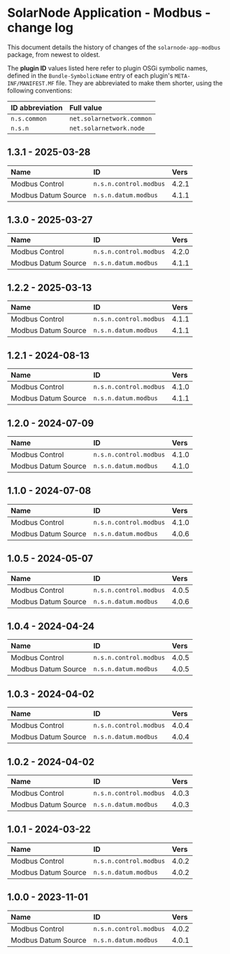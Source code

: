 # SolarNode Application - Modbus - change log

This document details the history of changes of the `solarnode-app-modbus` package, from
newest to oldest.

The **plugin ID** values listed here refer to plugin OSGi symbolic names, defined in the
`Bundle-SymbolicName` entry of each plugin's `META-INF/MANIFEST.MF` file. They are abbreviated to
make them shorter, using the following conventions:

| ID abbreviation | Full value                |
|:----------------|:--------------------------|
| `n.s.common`    | `net.solarnetwork.common` |
| `n.s.n`         | `net.solarnetwork.node`   |

## 1.3.1 - 2025-03-28

| Name                | ID                     | Vers  |
|:--------------------|:-----------------------|:------|
| Modbus Control      | `n.s.n.control.modbus` | 4.2.1 |
| Modbus Datum Source | `n.s.n.datum.modbus`   | 4.1.1 |


## 1.3.0 - 2025-03-27

| Name                | ID                     | Vers  |
|:--------------------|:-----------------------|:------|
| Modbus Control      | `n.s.n.control.modbus` | 4.2.0 |
| Modbus Datum Source | `n.s.n.datum.modbus`   | 4.1.1 |


## 1.2.2 - 2025-03-13

| Name                | ID                     | Vers  |
|:--------------------|:-----------------------|:------|
| Modbus Control      | `n.s.n.control.modbus` | 4.1.1 |
| Modbus Datum Source | `n.s.n.datum.modbus`   | 4.1.1 |


## 1.2.1 - 2024-08-13

| Name                | ID                     | Vers  |
|:--------------------|:-----------------------|:------|
| Modbus Control      | `n.s.n.control.modbus` | 4.1.0 |
| Modbus Datum Source | `n.s.n.datum.modbus`   | 4.1.1 |


## 1.2.0 - 2024-07-09

| Name                | ID                     | Vers  |
|:--------------------|:-----------------------|:------|
| Modbus Control      | `n.s.n.control.modbus` | 4.1.0 |
| Modbus Datum Source | `n.s.n.datum.modbus`   | 4.1.0 |


## 1.1.0 - 2024-07-08

| Name                | ID                     | Vers  |
|:--------------------|:-----------------------|:------|
| Modbus Control      | `n.s.n.control.modbus` | 4.1.0 |
| Modbus Datum Source | `n.s.n.datum.modbus`   | 4.0.6 |


## 1.0.5 - 2024-05-07

| Name                | ID                     | Vers  |
|:--------------------|:-----------------------|:------|
| Modbus Control      | `n.s.n.control.modbus` | 4.0.5 |
| Modbus Datum Source | `n.s.n.datum.modbus`   | 4.0.6 |


## 1.0.4 - 2024-04-24

| Name                | ID                     | Vers  |
|:--------------------|:-----------------------|:------|
| Modbus Control      | `n.s.n.control.modbus` | 4.0.5 |
| Modbus Datum Source | `n.s.n.datum.modbus`   | 4.0.5 |


## 1.0.3 - 2024-04-02

| Name                | ID                     | Vers  |
|:--------------------|:-----------------------|:------|
| Modbus Control      | `n.s.n.control.modbus` | 4.0.4 |
| Modbus Datum Source | `n.s.n.datum.modbus`   | 4.0.4 |


## 1.0.2 - 2024-04-02

| Name                | ID                     | Vers  |
|:--------------------|:-----------------------|:------|
| Modbus Control      | `n.s.n.control.modbus` | 4.0.3 |
| Modbus Datum Source | `n.s.n.datum.modbus`   | 4.0.3 |


## 1.0.1 - 2024-03-22

| Name                | ID                     | Vers  |
|:--------------------|:-----------------------|:------|
| Modbus Control      | `n.s.n.control.modbus` | 4.0.2 |
| Modbus Datum Source | `n.s.n.datum.modbus`   | 4.0.2 |


## 1.0.0 - 2023-11-01

| Name                | ID                     | Vers  |
|:--------------------|:-----------------------|:------|
| Modbus Control      | `n.s.n.control.modbus` | 4.0.2 |
| Modbus Datum Source | `n.s.n.datum.modbus`   | 4.0.1 |
